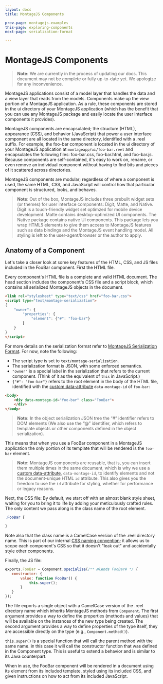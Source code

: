 ```yaml
---
layout: docs
title: MontageJS Components

prev-page: montagejs-examples
this-page: exploring-components
next-page: serialization-format

---
```


# MontageJS Components

>**Note:** We are currently in the process of updating our docs. This document may not be complete or fully up-to-date yet. We apologize for any inconvenience.

MontageJS applications consist of a model layer that handles the data and a view layer that reads from the models. Components make up the view portion of a MontageJS application. As a rule, these components are stored in the ui directory of your MontageJS application (which has the benefit that you can use any MontageJS package and easily locate the user interface components it provides).

MontageJS components are encapsulated; the structure (HTML), appearance (CSS), and behavior (JavaScript) that power a user interface component are all located in the same directory, identified with a .reel suffix. For example, the foo-bar component is located in the ui directory of your MontageJS application at `montageapp/ui/foo-bar.reel` and encapsulates the following files: foo-bar.css, foo-bar.html, and foo-bar.js. Because components are self-contained, it's easy to work on, rename, or even remove an individual component without having to find bits and pieces of it scattered across directories.

MontageJS components are modular; regardless of where a component is used, the same HTML, CSS, and JavaScript will control how that particular component is structured, looks, and behaves.

>**Note**: Out of the box, MontageJS includes three prebuilt widget sets (or themes) for user interface components: Digit, Matte, and Native. Digit is a touch-friendly widget set optimzed for mobile device development. Matte contains desktop-optimized UI components. The Native package contains native UI components. This package lets you wrap HTML5 elements to give them access to MontageJS features such as data bindings and the MontageJS event handling model. All styling is left to the user-agent/browser or the author to apply.

## Anatomy of a Component
Let's take a closer look at some key features of the HTML, CSS, and JS files included in the FooBar component. First the HTML file.

Every component's HTML file is a complete and valid HTML document. The head section includes the component's CSS file and a script block, which contains all serialized MontageJS objects in the document.

```html
<link rel="stylesheet" type="text/css" href="foo-bar.css">
<script type="text/montage-serialization">
{
    "owner": {
        "properties": {
            "element": {"#": "foo-bar"}
        }
    }
}
</script>
```

For more details on the serialization format refer to [MontageJS Serialization Format](http://montagejs.org/docs/Montage-serialization-format). For now, note the following:

* The script type is set to `text/montage-serialization`.
* The serialization format is JSON, with some enforced semantics.
* `"owner"` is a special label in the serialization that refers to the current component. (Think of it as the equivalent of `this` in JavaScript.)
* `{"#": "foo-bar"}` refers to the root element in the body of the HTML file, identified with the [custom data-attribute](http://www.whatwg.org/specs/web-apps/current-work/multipage/elements.html#custom-data-attribute) `data-montage-id` of `foo-bar`:

```html
<body>
    <div data-montage-id="foo-bar" class="FooBar">
    </div>
</body>
```
>**Note:** In the object serialization JSON tree the “#” identifier refers to DOM elements (We also use the “@” identifier, which refers to template objects or other components defined in the object serialization).

This means that when you use a FooBar component in a MontageJS application the only portion of its template that will be rendered is the `foo-bar` element.

>**Note:** MontageJS components are reusable, that is, you can insert them multiple times in the same document, which is why we use a [custom data-attribute](http://www.whatwg.org/specs/web-apps/current-work/multipage/elements.html#custom-data-attribute), `data-montage-id`, to identify elements and not the document-unique HTML `id` attribute. This also gives you the freedom to use the `id` attribute for styling, whether for performance or legacy reasons.

Next, the CSS file: By default, we start off with an almost blank style sheet, waiting for you to bring it to life by adding your meticulously crafted rules. The only content we pass along is the class name of the root element.

```css
.FooBar {

}
```

Note also that the class name is a CamelCase version of the .reel directory name. This is part of our internal [CSS naming convention](https://github.com/montagejs/montage/wiki/Naming-Conventions); it allows us to scope each component's CSS so that it doesn't "leak out" and accidentally style other components.

Finally, the JS file:

```javascript
exports.FooBar = Component.specialize(/** @lends FooBar# */ {
   constructor: {
       value: function FooBar() {
           this.super();
       }
   }
});
```

The file exports a single object with a CamelCase version of the .reel directory name which inherits MontageJS methods from `Component`. The first argument provides a way to define the properties (methods and values) that will be available on the instances of the new type being created. The second argument provides a way to define properties of the type itself, they are accessible directly on the type (e.g., `Component.method()`).

`this.super()` is a special function that will call the parent method with the same name. in this case it will call the constructor function that was defined in the Component type. This is useful to extend a behavior and is similar to its Java counterpart.

When in use, the FooBar component will be rendered in a document using its element from its included template, styled using its included CSS, and given instructions on how to act from its included JavaScript.
